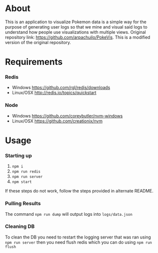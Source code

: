 # About
This is an application to visualize Pokemon data is a simple way for the purpose of generating user logs so that we mine and visual said logs to understand how people use visualizations with multiple views.
Original repository link: https://github.com/arpachuilo/PokeVis.
This is a modified version of the original repository.

# Requirements
### Redis
  - Windows https://github.com/rgl/redis/downloads
  - Linux/OSX http://redis.io/topics/quickstart

### Node
  - Windows https://github.com/coreybutler/nvm-windows
  - Linux/OSX https://github.com/creationix/nvm

# Usage
### Starting up
1. `npm i`
2. `npm run redis`
3. `npm run server`
4. `npm start`

If these steps do not work, follow the steps provided in alternate README. 

### Pulling Results
The command `npm run dump` will output logs into `logs/data.json`

### Cleaning DB
To clean the DB you need to restart the logging server that was ran using `npm run server` then you need flush redis which you can do using `npm run flush`
